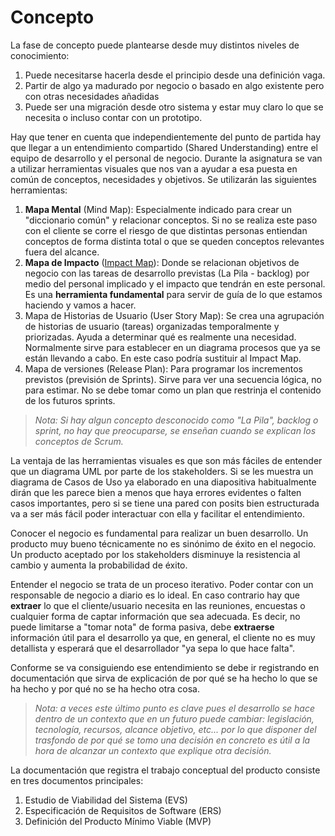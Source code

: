 # Concepto

La fase de concepto puede plantearse desde muy distintos niveles de conocimiento:
1. Puede necesitarse hacerla desde el principio desde una definición vaga.
1. Partir de algo ya madurado por negocio o basado en algo existente pero con otras necesidades añadidas
1. Puede ser una migración desde otro sistema y estar muy claro lo que se necesita o incluso contar con un prototipo.

Hay que tener en cuenta que independientemente del punto de partida hay que llegar a un entendimiento compartido (Shared Understanding) entre el equipo de desarrollo y el personal de negocio. Durante la asignatura se van a utilizar herramientas visuales que nos van a ayudar a esa puesta en común de conceptos, necesidades y objetivos. Se utilizarán las siguientes herramientas:
1. **Mapa Mental** (Mind Map): Especialmente indicado para crear un "diccionario común" y relacionar conceptos. Si no se realiza este paso con el cliente se corre el riesgo de que distintas personas entiendan conceptos de forma distinta total o que se queden conceptos relevantes fuera del alcance.
1. **Mapa de Impacto** ([Impact Map](https://mamaqueesscrum.com/2019/11/11/1124/)): Donde se relacionan objetivos de negocio con las tareas de desarrollo previstas (La Pila - backlog) por medio del personal implicado y el impacto que tendrán en este personal. Es una **herramienta fundamental** para servir de guía de lo que estamos haciendo y vamos a hacer.
1. Mapa de Historias de Usuario (User Story Map): Se crea una agrupación de historias de usuario (tareas) organizadas temporalmente y priorizadas. Ayuda a determinar qué es realmente una necesidad. Normalmente sirve para establecer en un diagrama procesos que ya se están llevando a cabo. En este caso podría sustituir al Impact Map.
1. Mapa de versiones (Release Plan): Para programar los incrementos previstos (previsión de Sprints). Sirve para ver una secuencia lógica, no para estimar. No se debe tomar como un plan que restrinja el contenido de los futuros sprints.
> _Nota: Si hay algun concepto desconocido como "La Pila", backlog o sprint, no hay que preocuparse, se enseñan cuando se explican los conceptos de Scrum._

La ventaja de las herramientas visuales es que son más fáciles de entender que un diagrama UML por parte de los stakeholders. Si se les muestra un diagrama de Casos de Uso ya elaborado en una diapositiva habitualmente dirán que les parece bien a menos que haya errores evidentes o falten casos importantes, pero si se tiene una pared con posits bien estructurada va a ser más fácil poder interactuar con ella y facilitar el entendimiento.

Conocer el negocio es fundamental para realizar un buen desarrollo. Un producto muy bueno técnicamente no es sinónimo de éxito en el negocio. Un producto aceptado por los stakeholders disminuye la resistencia al cambio y aumenta la probabilidad de éxito.

Entender el negocio se trata de un proceso iterativo. Poder contar con un responsable de negocio a diario es lo ideal. En caso contrario hay que **extraer** lo que el cliente/usuario necesita en las reuniones, encuestas o cualquier forma de captar información que sea adecuada. Es decir, no puede limitarse a "tomar nota" de forma pasiva, debe **extraerse** información útil para el desarrollo ya que, en general, el cliente no es muy detallista y esperará que el desarrollador "ya sepa lo que hace falta".

Conforme se va consiguiendo ese entendimiento se debe ir registrando en documentación que sirva de explicación de por qué se ha hecho lo que se ha hecho y por qué no se ha hecho otra cosa.
> _Nota: a veces este último punto es clave pues el desarrollo se hace dentro de un contexto que en un futuro puede cambiar: legislación, tecnología, recursos, alcance objetivo, etc... por lo que disponer del trasfondo de por qué se tomo una decisión en concreto es útil a la hora de alcanzar un contexto que explique otra decisión._

La documentación que registra el trabajo conceptual del producto consiste en tres documentos principales:
1. Estudio de Viabilidad del Sistema (EVS)
1. Especificación de Requisitos de Software (ERS)
1. Definición del Producto Mínimo Viable (MVP)